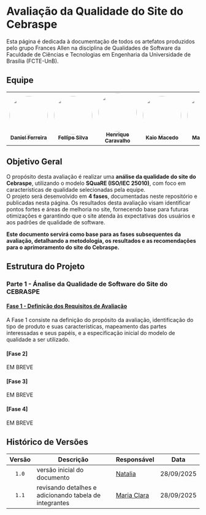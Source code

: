 

# Avaliação da Qualidade do Site do Cebraspe
Esta página é dedicada à documentação de todos os artefatos produzidos pelo grupo Frances Allen na disciplina de Qualidades de Software da Faculdade de Ciências e Tecnologias em Engenharia da Universidade de Brasília (FCTE-UnB).

## Equipe

<table>
  <tr>
    <td align="center">
      <a href="https://github.com/DanielFsR">
        <img src="https://github.com/DanielFsR.png" width="100" height="100" style="border-radius: 50%; object-fit: cover;" alt=""/>
        <br /><sub><b>Daniel Ferreira</b></sub>
      </a>
    </td>
    <td align="center">
      <a href="https://github.com/fellipepcs">
        <img src="https://github.com/fellipepcs.png" width="100" height="100" style="border-radius: 50%; object-fit: cover;" alt=""/>
        <br /><sub><b>Fellipe Silva</b></sub>
      </a>
    </td>
    <td align="center">
      <a href="https://github.com/henriquecarv3">
        <img src="https://github.com/henriquecarv3.png" width="100" height="100" style="border-radius: 50%; object-fit: cover;" alt=""/>
        <br /><sub><b>Henrique Caravalho</b></sub>
      </a>
    </td>
    <td align="center">
      <a href="https://github.com/bigkaio">
        <img src="https://github.com/bigkaio.png" width="100" height="100" style="border-radius: 50%; object-fit: cover;" alt=""/>
        <br /><sub><b>Kaio Macedo</b></sub>
      </a>
    </td>
    <td align="center">
      <a href="https://github.com/alvezclari">
        <img src="https://github.com/alvezclari.png" width="100" height="100" style="border-radius: 50%; object-fit: cover;" alt=""/>
        <br /><sub><b>Maria Clara</b></sub>
      </a>
    </td>
    <td align="center">
      <a href="https://github.com/Natyrodrigues">
        <img src="https://github.com/Natyrodrigues.png" width="100" height="100" style="border-radius: 50%; object-fit: cover;" alt=""/>
        <br /><sub><b>Natalia Rodrigues</b></sub>
      </a>
    </td>
  </tr>
</table>


## Objetivo Geral
O propósito desta avaliação é realizar uma **análise da qualidade do site do Cebraspe**, utilizando o modelo **SQuaRE (ISO/IEC 25010)**, com foco em características de qualidade selecionadas pela equipe.  
O projeto será desenvolvido em **4 fases**, documentadas neste repositório e publicadas nesta página. 
Os resultados desta avaliação visam identificar pontos fortes e áreas de melhoria no site, fornecendo base para futuras otimizações e garantindo que o site atenda às expectativas dos usuários e aos padrões de qualidade de software.

**Este documento servirá como base para as fases subsequentes da avaliação, detalhando a metodologia, os resultados e as recomendações para o aprimoramento do site do Cebraspe.**

## Estrutura do Projeto
### Parte 1 - Ánalise da Qualidade de Software do Site do CEBRASPE

#### [Fase 1 - Definição dos Requisitos de Avaliação](./fase1.md)

 A Fase 1 consiste na definição do propósito da avaliação, identificação do tipo de produto e suas características, mapeamento das partes interessadas e seus papéis, e a especificação inicial do modelo de qualidade a ser utilizado.
 
#### [Fase 2]
EM BREVE

#### [Fase 3]
EM BREVE

#### [Fase 4]
EM BREVE

## Histórico de Versões

| Versão | Descrição | Responsável | Data  | 
| :----: | --------- | --------- | :--------------: | 
| `1.0` | versão inicial do documento | [Natalia ](https://github.com/Natyrodrigues) | 28/09/2025 |
| `1.1` | revisando detalhes e adicionando tabela de integrantes | [Maria Clara ](https://github.com/alvezclari) | 28/09/2025 |  




